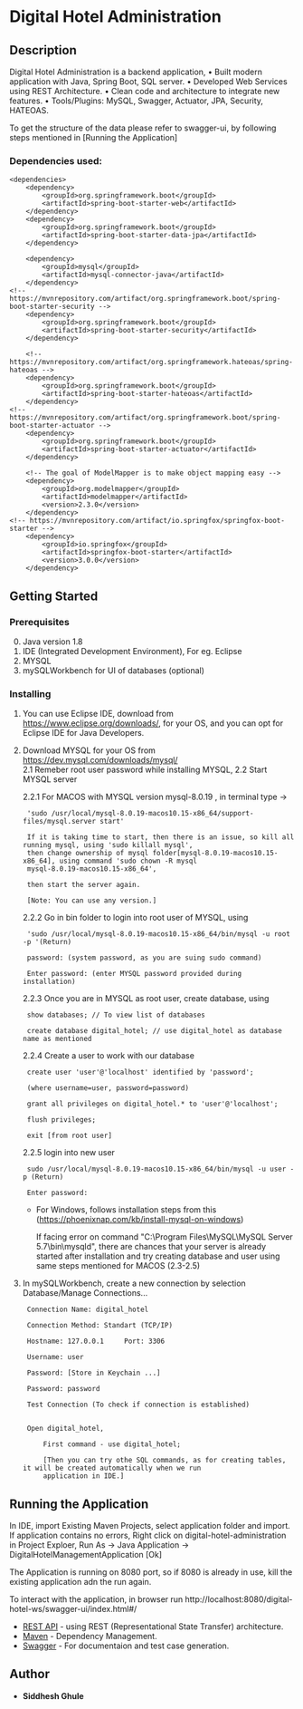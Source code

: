 # Digital Hotel Administration

## Description
Digital Hotel Administration is a backend application,
• Built modern application with Java, Spring Boot, SQL server.
• Developed Web Services using REST Architecture.
• Clean code and architecture to integrate new features.
• Tools/Plugins: MySQL, Swagger, Actuator, JPA, Security, HATEOAS.

To get the structure of the data please refer to swagger-ui, by following steps mentioned in [Running the Application]

### Dependencies used:
    <dependencies>
		<dependency>
			<groupId>org.springframework.boot</groupId>
			<artifactId>spring-boot-starter-web</artifactId>
		</dependency>
		<dependency>
			<groupId>org.springframework.boot</groupId>
			<artifactId>spring-boot-starter-data-jpa</artifactId>
		</dependency>

		<dependency>
			<groupId>mysql</groupId>
			<artifactId>mysql-connector-java</artifactId>
		</dependency>
    <!-- https://mvnrepository.com/artifact/org.springframework.boot/spring-boot-starter-security -->
		<dependency>
			<groupId>org.springframework.boot</groupId>
			<artifactId>spring-boot-starter-security</artifactId>
		</dependency>

		<!-- https://mvnrepository.com/artifact/org.springframework.hateoas/spring-hateoas -->
		<dependency>
			<groupId>org.springframework.boot</groupId>
			<artifactId>spring-boot-starter-hateoas</artifactId>
		</dependency>
    <!-- https://mvnrepository.com/artifact/org.springframework.boot/spring-boot-starter-actuator -->
		<dependency>
			<groupId>org.springframework.boot</groupId>
			<artifactId>spring-boot-starter-actuator</artifactId>
		</dependency>

		<!-- The goal of ModelMapper is to make object mapping easy -->
		<dependency>
			<groupId>org.modelmapper</groupId>
			<artifactId>modelmapper</artifactId>
			<version>2.3.0</version>
	    </dependency>
    <!-- https://mvnrepository.com/artifact/io.springfox/springfox-boot-starter -->
		<dependency>
			<groupId>io.springfox</groupId>
			<artifactId>springfox-boot-starter</artifactId>
			<version>3.0.0</version>
		</dependency>

## Getting Started

### Prerequisites
0. Java version 1.8
1. IDE (Integrated Development Environment), For eg. Eclipse
2. MYSQL
3. mySQLWorkbench for UI of databases (optional)

### Installing
1. You can use Eclipse IDE, download from https://www.eclipse.org/downloads/, for your OS, and you can opt for Eclipse IDE for Java Developers.
2. Download MYSQL for your OS from https://dev.mysql.com/downloads/mysql/  
    2.1 Remeber root user password while installing MYSQL,
    2.2 Start MYSQL server

	2.2.1 For MACOS with MYSQL version mysql-8.0.19 , in terminal type -> 
    
        'sudo /usr/local/mysql-8.0.19-macos10.15-x86_64/support-files/mysql.server start'

	    If it is taking time to start, then there is an issue, so kill all running mysql, using 'sudo killall mysql', 
	    then change ownership of mysql folder[mysql-8.0.19-macos10.15-x86_64], using command 'sudo chown -R mysql 
        mysql-8.0.19-macos10.15-x86_64',
        
        then start the server again.

        [Note: You can use any version.]

    2.2.2 Go in bin folder to login into root user of MYSQL, using

        'sudo /usr/local/mysql-8.0.19-macos10.15-x86_64/bin/mysql -u root -p '(Return)

        password: (system password, as you are suing sudo command)

        Enter password: (enter MYSQL password provided during installation)

    2.2.3 Once you are in MYSQL as root user, create database, using

	    show databases; // To view list of databases

	    create database digital_hotel; // use digital_hotel as database name as mentioned

    2.2.4 Create a user to work with our database

        create user 'user'@'localhost' identified by 'password';  
        
        (where username=user, password=password)

        grant all privileges on digital_hotel.* to 'user'@'localhost';

        flush privileges;
            
        exit [from root user]
        
    2.2.5 login into new user
        
        sudo /usr/local/mysql-8.0.19-macos10.15-x86_64/bin/mysql -u user -p (Return)
	    
        Enter password:

        
    - For Windows, follows installation steps from this (https://phoenixnap.com/kb/install-mysql-on-windows)

        If facing error on command "C:\Program Files\MySQL\MySQL Server 5.7\bin\mysqld", there are chances that your server is already started after installation and try creating database and user using same steps mentioned for MACOS (2.3-2.5)


3. In mySQLWorkbench, create a new connection by selection Database/Manage Connections...


        Connection Name: digital_hotel

        Connection Method: Standart (TCP/IP)

        Hostname: 127.0.0.1     Port: 3306

        Username: user

        Password: [Store in Keychain ...]

        Password: password

        Test Connection (To check if connection is established)


        Open digital_hotel,

            First command - use digital_hotel;

            [Then you can try othe SQL commands, as for creating tables, it will be created automatically when we run 
            application in IDE.]

## Running the Application

In IDE, import Existing Maven Projects, select application folder and import.
If application contains no errors, 
        Right click on digital-hotel-administration in Project Exploer, 
            Run As -> Java Application -> DigitalHotelManagementApplication [Ok]

The Application is running on 8080 port, so if 8080 is already in use, kill the existing application adn the run again.

To interact with the application, in browser run
http://localhost:8080/digital-hotel-ws/swagger-ui/index.html#/

* [REST API](https://restfulapi.net) - using REST (Representational State Transfer) architecture.
* [Maven](https://maven.apache.org/) - Dependency Management.
* [Swagger](https://swagger.io) - For documentaion and test case generation.

## Author

* **Siddhesh Ghule** 
